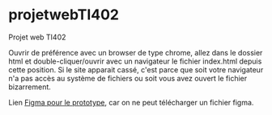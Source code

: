 # projetwebTI402
Projet web TI402

Ouvrir de préférence avec un browser de type chrome, allez dans le dossier html et double-cliquer/ouvrir avec un navigateur le fichier index.html depuis cette position. Si le site apparait cassé, c'est parce que soit votre navigateur n'a pas accès au système de fichiers ou soit vous avez ouvert le fichier bizarrement.

Lien [Figma pour le prototype](https://www.figma.com/board/mhjMHzQSqcy7sfoafJnNJs/html.to.design-%E2%80%94-by-%E2%80%B9div%E2%80%BARIOTS-%E2%80%94-Import-websites-to-Figma-designs--web-html-css---Community-?node-id=1-213&t=iSvcLaZ81ZjPb0NI-1), car on ne peut télécharger un fichier figma.

